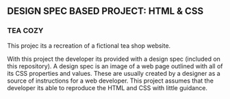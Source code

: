 ## DESIGN SPEC BASED PROJECT: HTML & CSS

### TEA COZY

This projec its a recreation of a fictional tea shop website.

With this project the developer its provided with a design spec (included on this repository). A design spec is an image of a web page outlined with all of its CSS properties and values. These are usually created by a designer as a source of instructions for a web developer. This project assumes that the developer its able to reproduce the HTML and CSS with little guidance.

